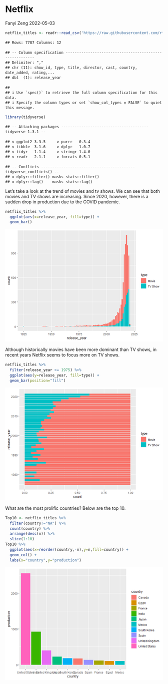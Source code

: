 Netflix
================
Fanyi Zeng
2022-05-03

``` r
netflix_titles <- readr::read_csv('https://raw.githubusercontent.com/rfordatascience/tidytuesday/master/data/2021/2021-04-20/netflix_titles.csv')
```

    ## Rows: 7787 Columns: 12

    ## -- Column specification --------------------------------------------------------
    ## Delimiter: ","
    ## chr (11): show_id, type, title, director, cast, country, date_added, rating,...
    ## dbl  (1): release_year

    ## 
    ## i Use `spec()` to retrieve the full column specification for this data.
    ## i Specify the column types or set `show_col_types = FALSE` to quiet this message.

``` r
library(tidyverse)
```

    ## -- Attaching packages --------------------------------------- tidyverse 1.3.1 --

    ## v ggplot2 3.3.5     v purrr   0.3.4
    ## v tibble  3.1.6     v dplyr   1.0.7
    ## v tidyr   1.1.4     v stringr 1.4.0
    ## v readr   2.1.1     v forcats 0.5.1

    ## -- Conflicts ------------------------------------------ tidyverse_conflicts() --
    ## x dplyr::filter() masks stats::filter()
    ## x dplyr::lag()    masks stats::lag()

Let’s take a look at the trend of movies and tv shows. We can see that
both movies and TV shows are increasing. Since 2020, however, there is a
sudden drop in production due to the COVID pandemic.

``` r
netflix_titles %>%
  ggplot(aes(x=release_year, fill=type)) +
  geom_bar()
```

![](Netflix_files/figure-gfm/trend-1.png)<!-- -->

Although historically movies have been more dominant than TV shows, in
recent years Netflix seems to focus more on TV shows.

``` r
netflix_titles %>%
  filter(release_year >= 1975) %>%
  ggplot(aes(y=release_year, fill=type)) +
  geom_bar(position="fill")
```

![](Netflix_files/figure-gfm/year-1.png)<!-- -->

What are the most prolific countries? Below are the top 10.

``` r
Top10 <- netflix_titles %>%
  filter(country!="NA") %>%
  count(country) %>%
  arrange(desc(n)) %>%
  slice(1:10) 
Top10 %>%
  ggplot(aes(x=reorder(country,-n),y=n,fill=country)) +
  geom_col() +
  labs(x="country",y="production")
```

![](Netflix_files/figure-gfm/country-1.png)<!-- -->
